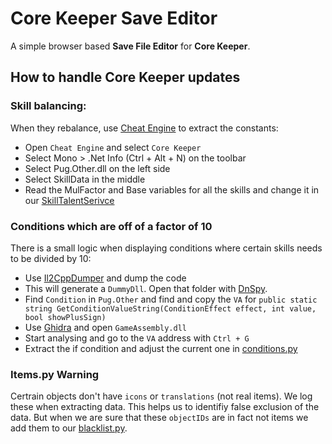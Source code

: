 # Core Keeper Save Editor

A simple browser based **Save File Editor** for **Core Keeper**.

## How to handle Core Keeper updates

### Skill balancing:

When they rebalance, use [Cheat Engine](https://www.cheatengine.org/) to extract the constants:

* Open `Cheat Engine` and select `Core Keeper`
* Select Mono > .Net Info (Ctrl + Alt + N) on the toolbar
* Select Pug.Other.dll on the left side
* Select SkillData in the middle
* Read the MulFactor and Base variables for all the skills and change it in our [SkillTalentSerivce](./src/app/services/skill-talent.service.ts)

### Conditions which are off of a factor of 10

There is a small logic when displaying conditions where certain skills needs to be divided by 10:

* Use [Il2CppDumper](https://github.com/Perfare/Il2CppDumper) and dump the code
* This will generate a `DummyDll`. Open that folder with [DnSpy](https://github.com/dnSpy/dnSpy).
* Find `Condition` in `Pug.Other` and find and copy the `VA` for `public static string GetConditionValueString(ConditionEffect effect, int value, bool showPlusSign)`
* Use [Ghidra](https://github.com/NationalSecurityAgency/ghidra) and open `GameAssembly.dll`
* Start analysing and go to the `VA` address with `Ctrl + G`
* Extract the if condition and adjust the current one in [conditions.py](./scripts/conditions.py)

### Items.py Warning

Certrain objects don't have `icons` or `translations` (not real items). We log these when extracting data. This helps us to identifiy false exclusion of the data. But when we are sure that these `objectIDs` are in fact not items we add them to our [blacklist.py](./scripts/blacklist.py).
